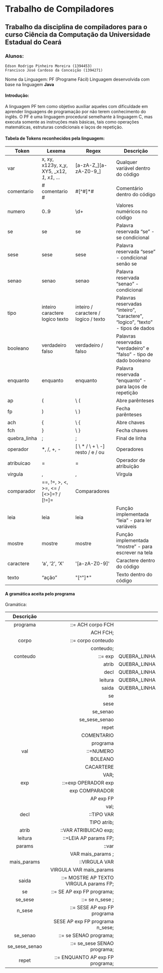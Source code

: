# Trabalho de Compiladores

## Trabalho da disciplina de compiladores para o curso Ciência da Computação da Universidade Estadual do Ceará

### Alunos: 
    Edson Rodrigo Pinheiro Moreira (1394453)
    Francisco José Cardoso da Conceição (1394271)
    
Nome da Linguagem: PF (Programe Fácil)
Linguagem desenvolvida com base na linguagem **Java**


#### Introdução:
A linguagem PF tem como objetivo auxiliar aqueles com dificuldade em aprender linguagens de programação por não terem conhecimento do inglês. O PF é uma linguagem procedural semelhante à linguagem C, mas executa somente as instruções mais básicas, tais como operações matemáticas, estruturas condicionais e laços de repetição.

#### Tabela de Tokens reconhecidos pela linguagem:

| Token      | Lexema | Regex      | Descrição |
| ----------- | ----------- | ----------- | ----------- |
| var      |  x, xy, x123y, x_y, XY5, _x12, _1, x1_, ...        | [a-zA-Z_][a-zA-Z0-9_] | Qualquer variável dentro do código |
| comentario   | # comentario  #       | \#[^\#]*\#        | Comentário dentro do código      |
| numero   | 0..9       | \d+        | Valores numéricos no código      |
| se   | se       | se        | Palavra reservada “se” - se condicional     |
| sese   | sese       | sese        | Palavra reservada “sese” - condicional senão se    |
| senao   | senao       | senao        | Palavra reservada “senao” - condicional    |
| tipo   | inteiro caractere logico texto       | inteiro / caractere / logico / texto        | Palavras reservadas “inteiro”, “caractere”, “logico”, “texto” - tipos de dados    |
| booleano   | verdadeiro falso       | verdadeiro / falso    | Palavras reservadas “verdadeiro” e “falso” - tipo de dado booleano    |
| enquanto |  enquanto | enquanto | Palavra reservada “enquanto” - para laços de repetição | 
| ap | ( |  \ (  |  Abre parênteses|
| fp | ) | \ ) | Fecha parênteses |
| ach | { | \ { | Abre chaves |
| fch | } | \ } | Fecha chaves |
| quebra_linha | ; | ; | Final de linha |
| operador | *, /, +, - | [ \ * \/ \ + \ -]  resto / e / ou | Operadores |
| atribuicao | = | = | Operador de atribuição |
| virgula | , | \, | Vírgula |
| comparador | ==, !=, >, <, >=, <= / [<>]=? / [!=]= | Comparadores |
| leia | leia | leia | Função implementada “leia” - para ler variáveis | 
| mostre | mostre | mostre | Função implementada “mostre” - para escrever na tela |
| caractere | ‘a’, ‘2’, ‘X’ | \'[a-zA-Z0-9]\' | Caractere dentro do código | 
| texto | “ação” | \"[^\"]*\" | Texto dentro do código | 


#### A gramática aceita pelo programa

Gramática:

| Descrição      |     |  |
| :-----------: | -----------: |-----------: |
| programa      |::= ACH corpo FCH  |  |
|               | ACH FCH;        | |
| corpo      |   ::= corpo conteudo  | |
|       | conteudo;        | |
| conteudo |     ::= exp    |QUEBRA_LINHA |
|         |  atrib | QUEBRA_LINHA |
|       | decl | QUEBRA_LINHA |
| | leitura | QUEBRA_LINHA |
|       | saida        | QUEBRA_LINHA |
|       | se        |
|       | sese        |
|       | se_senao         |
|  | se_sese_senao | |
| | repet | | 
| | COMENTARIO || 
| | programa  | | 
| val | ::=NUMERO | |
| | BOLEANO | | 
| | CACARTERE | | 
| | VAR; | | 
| exp | ::=exp OPERADOR exp | | 
| | exp COMPARADOR | | 
| | AP exp FP | | 
| | val; | | 
| decl | ::TIPO VAR | | 
| | TIPO atrib; | | 
| atrib | ::VAR ATRIBUICAO exp; | | 
| leitura | ::=LEIA AP params FP; ||
| params |::var | | 
|| VAR mais_params ; | | 
| mais_params | ::VIRGULA VAR || 
| | VIRGULA VAR mais_params | |
| saida | ::= MOSTRE AP TEXTO VIRGULA params FP; ||
| se | ::= SE AP exp FP programa; ||
|se_sese | ::= se n_sese ; | |
| n_sese | ::= SESE AP exp FP programa | |
| | SESE AP exp FP programa n_sese; |
| se_senao | ::= se SENAO programa; | | 
| se_sese_senao | ::= se_sese SENAO programa; | |
| repet |::= ENQUANTO AP exp FP programa; | |






